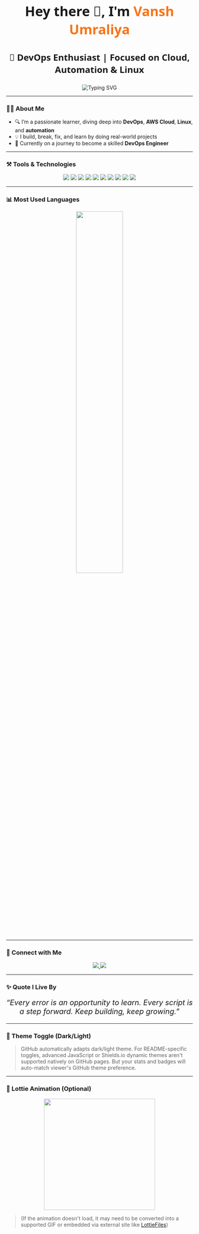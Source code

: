 <h1 align="center" style="font-family:Segoe UI, sans-serif; font-size:36px;">Hey there 👋, I'm <span style="color:#f97316;">Vansh Umraliya</span></h1>
<h3 align="center" style="font-family:Segoe UI, sans-serif; font-size:24px;">🚀 DevOps Enthusiast | Focused on Cloud, Automation & Linux</h3>

<p align="center">
  <img src="https://readme-typing-svg.demolab.com?font=JetBrains+Mono&size=24&duration=3000&pause=1000&center=true&vCenter=true&width=600&lines=Always+Learning+AWS%2C+Docker%2C+K8s+%26+More!" alt="Typing SVG" />
</p>

---

### 👨‍💻 About Me

- 🔍 I’m a passionate learner, diving deep into **DevOps**, **AWS Cloud**, **Linux**, and **automation**  
- 💡 I build, break, fix, and learn by doing real-world projects  
- 🎯 Currently on a journey to become a skilled **DevOps Engineer**

---

### ⚒️ Tools & Technologies

<p align="center">
  <img src="https://img.shields.io/badge/Linux-000000?style=for-the-badge&logo=linux&logoColor=white"/>
  <img src="https://img.shields.io/badge/AWS-FF9900?style=for-the-badge&logo=amazon-aws&logoColor=white"/>
  <img src="https://img.shields.io/badge/Terraform-5C4EE5?style=for-the-badge&logo=terraform&logoColor=white"/>
  <img src="https://img.shields.io/badge/Jenkins-D24939?style=for-the-badge&logo=jenkins&logoColor=white"/>
  <img src="https://img.shields.io/badge/Docker-2496ED?style=for-the-badge&logo=docker&logoColor=white"/>
  <img src="https://img.shields.io/badge/Kubernetes-326CE5?style=for-the-badge&logo=kubernetes&logoColor=white"/>
  <img src="https://img.shields.io/badge/Prometheus-E6522C?style=for-the-badge&logo=prometheus&logoColor=white"/>
  <img src="https://img.shields.io/badge/Grafana-F46800?style=for-the-badge&logo=grafana&logoColor=white"/>
  <img src="https://img.shields.io/badge/Git-F05032?style=for-the-badge&logo=git&logoColor=white"/>
  <img src="https://img.shields.io/badge/Python-3776AB?style=for-the-badge&logo=python&logoColor=white"/>
</p>

---

### 📊 Most Used Languages

<p align="center">
  <img src="https://github-readme-stats.vercel.app/api/top-langs/?username=Vansh-Umraliya&layout=compact&theme=radical" width="50%"/>
</p>

---

### 📢 Connect with Me

<p align="center">
  <a href="https://www.linkedin.com/in/vansh-umraliya" target="_blank">
    <img src="https://img.shields.io/badge/LinkedIn-0A66C2?style=for-the-badge&logo=linkedin&logoColor=white"/>
  </a>
  <a href="mailto:vanshumraliya@gmail.com">
    <img src="https://img.shields.io/badge/Gmail-EA4335?style=for-the-badge&logo=gmail&logoColor=white"/>
  </a>
</p>

---

### ✨ Quote I Live By

<p align="center" style="font-style:italic; font-size:20px;">
“Every error is an opportunity to learn. Every script is a step forward. Keep building, keep growing.”
</p>

---

### 🎨 Theme Toggle (Dark/Light)

> GitHub automatically adapts dark/light theme. For README-specific toggles, advanced JavaScript or Shields.io dynamic themes aren't supported natively on GitHub pages. But your stats and badges will auto-match viewer's GitHub theme preference.

---

### 🌈 Lottie Animation (Optional)

<p align="center">
  <img src="https://lottie.host/ee5d4ec6-cb1b-4f90-9897-8639a788a4d0/9DqwEu8oQf.json" width="300px"/>
</p>

> (If the animation doesn't load, it may need to be converted into a supported GIF or embedded via external site like [LottieFiles](https://lottiefiles.com/))
